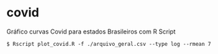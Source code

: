 # covid
Gráfico curvas Covid para estados Brasileiros com R Script 

    $ Rscript plot_covid.R -f ./arquivo_geral.csv --type log --rmean 7
